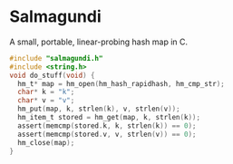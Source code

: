 # Salmagundi

A small, portable, linear-probing hash map in C.

```c
#include "salmagundi.h"
#include <string.h>
void do_stuff(void) {
  hm_t* map = hm_open(hm_hash_rapidhash, hm_cmp_str);
  char* k = "k";
  char* v = "v";
  hm_put(map, k, strlen(k), v, strlen(v));
  hm_item_t stored = hm_get(map, k, strlen(k));
  assert(memcmp(stored.k, k, strlen(k)) == 0);
  assert(memcmp(stored.v, v, strlen(v)) == 0);
  hm_close(map);
}
```
